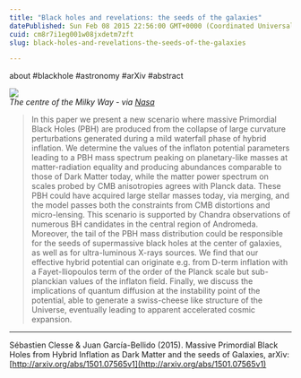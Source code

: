 ```yaml
---
title: "Black holes and revelations: the seeds of the galaxies"
datePublished: Sun Feb 08 2015 22:56:00 GMT+0000 (Coordinated Universal Time)
cuid: cm8r7i1eg001w08jxdetm7zft
slug: black-holes-and-revelations-the-seeds-of-the-galaxies

---
```



about #blackhole #astronomy #arXiv #abstract

![](https://cdn.hashnode.com/res/hashnode/image/upload/v1743071053183/6df64c85-8e66-4718-8b16-258b5587f598.jpeg)  
_The centre of the Milky Way - via [Nasa](http://www.nasa.gov/mission_pages/chandra/multimedia/saga.html)_

> In this paper we present a new scenario where massive Primordial Black Holes (PBH) are produced from the collapse of large curvature perturbations generated during a mild waterfall phase of hybrid inflation. We determine the values of the inflaton potential parameters leading to a PBH mass spectrum peaking on planetary-like masses at matter-radiation equality and producing abundances comparable to those of Dark Matter today, while the matter power spectrum on scales probed by CMB anisotropies agrees with Planck data. These PBH could have acquired large stellar masses today, via merging, and the model passes both the constraints from CMB distortions and micro-lensing. This scenario is supported by Chandra observations of numerous BH candidates in the central region of Andromeda. Moreover, the tail of the PBH mass distribution could be responsible for the seeds of supermassive black holes at the center of galaxies, as well as for ultra-luminous X-rays sources. We find that our effective hybrid potential can originate e.g. from D-term inflation with a Fayet-Iliopoulos term of the order of the Planck scale but sub-planckian values of the inflaton field. Finally, we discuss the implications of quantum diffusion at the instability point of the potential, able to generate a swiss-cheese like structure of the Universe, eventually leading to apparent accelerated cosmic expansion.

* * *

Sébastien Clesse & Juan García-Bellido (2015). Massive Primordial Black Holes from Hybrid Inflation as Dark Matter and the seeds of Galaxies, arXiv: [http://arxiv.org/abs/1501.07565v1](http://arxiv.org/abs/1501.07565v1)